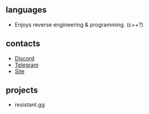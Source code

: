 <h2 align="left">languages</h2>

- Enjoys reverse engineering & programming. (c++?)

<h2 align="left">contacts</h2>

- [Discord](nt#1078)
- [Telegram](?)
- [Site](https://resistant.gg)

<h2 align="left">projects</h2>

- resistant.gg


